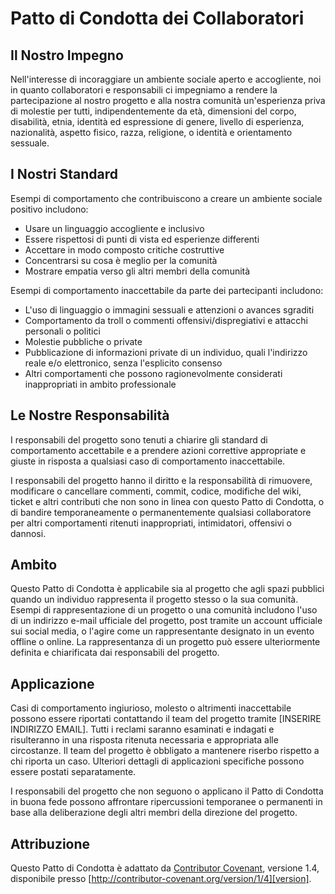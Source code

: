 # Patto di Condotta dei Collaboratori

## Il Nostro Impegno

Nell'interesse di incoraggiare un ambiente sociale aperto e accogliente, noi in quanto collaboratori e responsabili ci impegniamo a rendere la partecipazione al nostro progetto e alla nostra comunità un'esperienza priva di molestie per tutti, indipendentemente da età, dimensioni del corpo, disabilità, etnia, identità ed espressione di genere, livello di esperienza, nazionalità, aspetto fisico, razza, religione, o identità e orientamento sessuale.

## I Nostri Standard

Esempi di comportamento che contribuiscono a creare un ambiente sociale positivo includono:

* Usare un linguaggio accogliente e inclusivo
* Essere rispettosi di punti di vista ed esperienze differenti
* Accettare in modo composto critiche costruttive
* Concentrarsi su cosa è meglio per la comunità
* Mostrare empatia verso gli altri membri della comunità

Esempi di comportamento inaccettabile da parte dei partecipanti includono:

* L'uso di linguaggio o immagini sessuali e attenzioni o avances sgraditi
* Comportamento da troll o commenti offensivi/dispregiativi e attacchi personali o politici
* Molestie pubbliche o private
* Pubblicazione di informazioni private di un individuo, quali l'indirizzo reale e/o elettronico, senza l'esplicito consenso
* Altri comportamenti che possono ragionevolmente considerati inappropriati in ambito professionale

## Le Nostre Responsabilità

I responsabili del progetto sono tenuti a chiarire gli standard di comportamento accettabile e a prendere azioni correttive appropriate e giuste in risposta a qualsiasi caso di comportamento inaccettabile.

I responsabili del progetto hanno il diritto e la responsabilità di rimuovere, modificare o cancellare commenti, commit, codice, modifiche del wiki, ticket e altri contributi che non sono in linea con questo Patto di Condotta, o di bandire temporaneamente o permanentemente qualsiasi collaboratore per altri comportamenti ritenuti inappropriati, intimidatori, offensivi o dannosi.

## Ambito

Questo Patto di Condotta è applicabile sia al progetto che agli spazi pubblici quando un individuo rappresenta il progetto stesso o la sua comunità. Esempi di rappresentazione di un progetto o una comunità includono l'uso di un indirizzo e-mail ufficiale del progetto, post tramite un account ufficiale sui social media, o l'agire come un rappresentante designato in un evento offline o online. La rappresentanza di un progetto può essere ulteriormente  definita e chiarificata dai responsabili del progetto.

## Applicazione

Casi di comportamento ingiurioso, molesto o altrimenti inaccettabile possono essere riportati contattando il team del progetto tramite [INSERIRE INDIRIZZO EMAIL]. Tutti i reclami saranno esaminati e indagati e risulteranno in una risposta ritenuta necessaria e appropriata alle circostanze. Il team del progetto è obbligato a mantenere riserbo rispetto a chi riporta un caso. Ulteriori dettagli di applicazioni specifiche possono essere postati separatamente.

I responsabili del progetto che non seguono o applicano il Patto di Condotta in buona fede possono affrontare ripercussioni temporanee o permanenti in base alla deliberazione degli altri membri della direzione del progetto.

## Attribuzione

Questo Patto di Condotta è adattato da [Contributor Covenant][homepage], versione 1.4, disponibile presso [http://contributor-covenant.org/version/1/4][version].

[homepage]: http://contributor-covenant.org
[version]: http://contributor-covenant.org/version/1/4/
